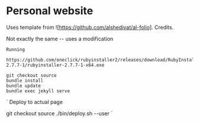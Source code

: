 # Personal website

Uses template from ![https://github.com/alshedivat/al-folio]. Credits.

Not exactly the same -- uses a modification

```
Running

https://github.com/oneclick/rubyinstaller2/releases/download/RubyInstaller-2.7.7-1/rubyinstaller-2.7.7-1-x64.exe

git checkout source
bundle install
bundle update
bundle exec jekyll serve
```

`
Deploy to actual page

git checkout source
./bin/deploy.sh --user
`
